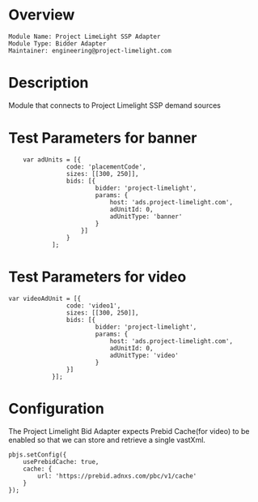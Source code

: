 # Overview

```
Module Name: Project LimeLight SSP Adapter
Module Type: Bidder Adapter
Maintainer: engineering@project-limelight.com
```

# Description

Module that connects to Project Limelight SSP demand sources

# Test Parameters for banner
```
    var adUnits = [{
                code: 'placementCode',
                sizes: [[300, 250]],
                bids: [{
                        bidder: 'project-limelight',
                        params: {
                            host: 'ads.project-limelight.com',
                            adUnitId: 0,
                            adUnitType: 'banner'
                        }
                    }]
                }
            ];
```

# Test Parameters for video
```
var videoAdUnit = [{
                code: 'video1',
                sizes: [[300, 250]],
                bids: [{
                        bidder: 'project-limelight',
                        params: {
                            host: 'ads.project-limelight.com',
                            adUnitId: 0,
                            adUnitType: 'video'
                        }
                }]
            }];
```

# Configuration

The Project Limelight Bid Adapter expects Prebid Cache(for video) to be enabled so that we can store and retrieve a single vastXml.

```
pbjs.setConfig({
    usePrebidCache: true,
    cache: {
        url: 'https://prebid.adnxs.com/pbc/v1/cache'
    }
});
```
